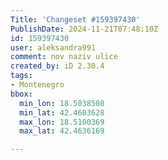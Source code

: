 ```yaml
---
Title: 'Changeset #159397430'
PublishDate: 2024-11-21T07:48:10Z
id: 159397430
user: aleksandra991
comment: nov naziv ulice
created_by: iD 2.30.4
tags:
- Montenegro
bbox:
  min_lon: 18.5038508
  min_lat: 42.4603628
  max_lon: 18.5100369
  max_lat: 42.4636169

---
```

